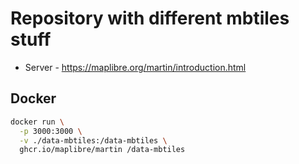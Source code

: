 # Repository with different mbtiles stuff

* Server - https://maplibre.org/martin/introduction.html

## Docker

```bash
docker run \
  -p 3000:3000 \
  -v ./data-mbtiles:/data-mbtiles \
  ghcr.io/maplibre/martin /data-mbtiles
```
